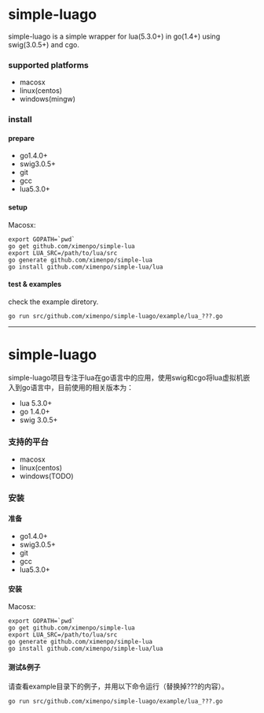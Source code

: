 # simple-luago

simple-luago is a simple wrapper for lua(5.3.0+) in go(1.4+) using swig(3.0.5+) and cgo.

### supported platforms

* macosx
* linux(centos)
* windows(mingw)

### install

#### prepare

- go1.4.0+
- swig3.0.5+
- git
- gcc
- lua5.3.0+

#### setup

Macosx:
```
export GOPATH=`pwd`
go get github.com/ximenpo/simple-lua
export LUA_SRC=/path/to/lua/src
go generate github.com/ximenpo/simple-lua
go install github.com/ximenpo/simple-lua/lua
```

#### test & examples

check the example diretory.

```
go run src/github.com/ximenpo/simple-luago/example/lua_???.go
```

------

# simple-luago

simple-luago项目专注于lua在go语言中的应用，使用swig和cgo将lua虚拟机嵌入到go语言中，目前使用的相关版本为：

* lua   5.3.0+
* go    1.4.0+
* swig  3.0.5+

### 支持的平台

* macosx
* linux(centos)
* windows(TODO)

### 安装

#### 准备

- go1.4.0+
- swig3.0.5+
- git
- gcc
- lua5.3.0+

#### 安装

Macosx:
```
export GOPATH=`pwd`
go get github.com/ximenpo/simple-lua
export LUA_SRC=/path/to/lua/src
go generate github.com/ximenpo/simple-lua
go install github.com/ximenpo/simple-lua/lua
```

#### 测试&例子

请查看example目录下的例子，并用以下命令运行（替换掉???的内容）。

```
go run src/github.com/ximenpo/simple-luago/example/lua_???.go
```
